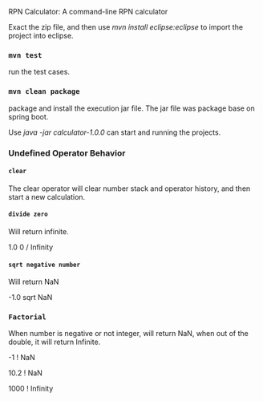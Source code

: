 RPN Calculator: A command-line RPN calculator

Exact the zip file, and then use *mvn install eclipse:eclipse* to import the project into eclipse. 

### `mvn test` 
run the test cases.

### `mvn clean package`
package and install the execution jar file. 
The jar file was package base on spring boot. 

Use *java -jar calculator-1.0.0* can start and running the projects. 

### Undefined Operator Behavior 

#### `clear`
The clear operator will clear number stack and operator history, and then start a new calculation. 

#### `divide zero`
Will return infinite. 

1.0 0 /
Infinity

#### `sqrt negative number`
Will return NaN

-1.0 sqrt
NaN

### `Factorial`
When number is negative or not integer, will return NaN, when out of the double, it will return Infinite.

-1 !
NaN

10.2 !
NaN

1000 !
Infinity



